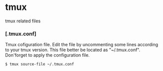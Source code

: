 # tmux
tmux related files

### [.tmux.conf]
Tmux cofiguration file.  Edit the file by uncommenting some lines according to your tmux version. This file better be located as "~/.tmux.conf".
Don'forget to apply the configuration file.
```
$ tmux source-file ~/.tmux.conf
```
